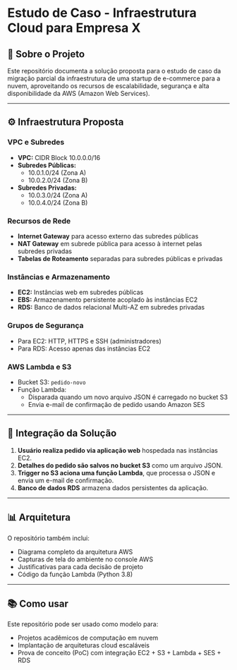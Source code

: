 # Estudo de Caso - Infraestrutura Cloud para Empresa X

## 📄 Sobre o Projeto
Este repositório documenta a solução proposta para o estudo de caso da migração parcial da infraestrutura de uma startup de e-commerce para a nuvem, aproveitando os recursos de escalabilidade, segurança e alta disponibilidade da AWS (Amazon Web Services).

---

## ⚙️ Infraestrutura Proposta

### VPC e Subredes
- **VPC:** CIDR Block 10.0.0.0/16
- **Subredes Públicas:**
  - 10.0.1.0/24 (Zona A)
  - 10.0.2.0/24 (Zona B)
- **Subredes Privadas:**
  - 10.0.3.0/24 (Zona A)
  - 10.0.4.0/24 (Zona B)

### Recursos de Rede
- **Internet Gateway** para acesso externo das subredes públicas
- **NAT Gateway** em subrede pública para acesso à internet pelas subredes privadas
- **Tabelas de Roteamento** separadas para subredes públicas e privadas

### Instâncias e Armazenamento
- **EC2:** Instâncias web em subredes públicas
- **EBS:** Armazenamento persistente acoplado às instâncias EC2
- **RDS:** Banco de dados relacional Multi-AZ em subredes privadas

### Grupos de Segurança
- Para EC2: HTTP, HTTPS e SSH (administradores)
- Para RDS: Acesso apenas das instâncias EC2

### AWS Lambda e S3
- Bucket S3: `pedido-novo`
- Função Lambda:
  - Disparada quando um novo arquivo JSON é carregado no bucket S3
  - Envia e-mail de confirmação de pedido usando Amazon SES

---

## 🔄 Integração da Solução

1. **Usuário realiza pedido via aplicação web** hospedada nas instâncias EC2.
2. **Detalhes do pedido são salvos no bucket S3** como um arquivo JSON.
3. **Trigger no S3 aciona uma função Lambda**, que processa o JSON e envia um e-mail de confirmação.
4. **Banco de dados RDS** armazena dados persistentes da aplicação.

---

## 📊 Arquitetura

O repositório também inclui:
- Diagrama completo da arquitetura AWS
- Capturas de tela do ambiente no console AWS
- Justificativas para cada decisão de projeto
- Código da função Lambda (Python 3.8)

---

## 📚 Como usar

Este repositório pode ser usado como modelo para:
- Projetos acadêmicos de computação em nuvem
- Implantação de arquiteturas cloud escaláveis
- Prova de conceito (PoC) com integração EC2 + S3 + Lambda + SES + RDS

